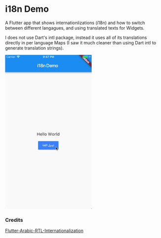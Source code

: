 # i18n Demo

A Flutter app that shows internationlizations (i18n) and how to switch between different langagues, and using translated texts for Widgets.

I does not use Dart's intl package, instead it uses all of its translations directly in per language Maps (I saw it much cleaner than using Dart intl to generate translation strings).

![Flutter i18n (English-Arabic) demo](art/i18n_demo.gif)




### Credits
[Flutter-Arabic-RTL-Internationalization
](https://github.com/moesaeed/Flutter-Arabic-RTL-Internationalization)
